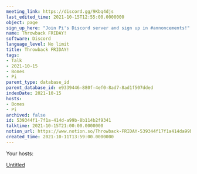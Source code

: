 ```yaml
---
meeting_link: https://discord.gg/9Kbq4djs
last_edited_time: 2021-10-15T12:55:00.0000000
object: page
sign_up_here: "Join Pi's Discord server and sign up in #annoncements!"
name: Throwback FRIDAY!
software: Discord
language_level: No limit
title: Throwback FRIDAY!
tags:
- Talk
- 2021-10-15
- Bones
- Pi
parent_type: database_id
parent_database_id: e9339446-880f-4ef0-8ad7-8ad1f507dded
indexDate: 2021-10-15
hosts:
- Bones
- Pi
archived: false
id: 539344f1-7f1a-414d-a99b-8b114b2f9341
talktime: 2021-10-15T21:00:00.0000000
notion_url: https://www.notion.so/Throwback-FRIDAY-539344f17f1a414da99b8b114b2f9341
created_time: 2021-10-11T13:59:00.0000000
---
```




Your hosts:

[Untitled](https://www.notion.so/482e61b02b9c4456b2b4fe86bb7544c6)   





